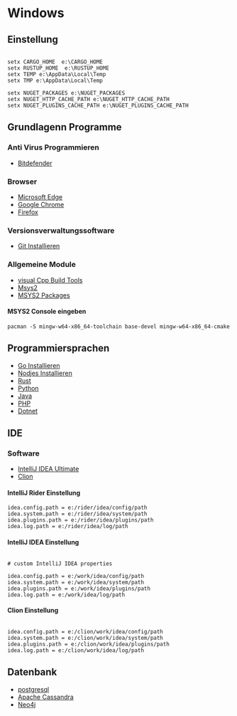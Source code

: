 # Windows

## Einstellung

```

setx CARGO_HOME  e:\CARGO_HOME
setx RUSTUP_HOME  e:\RUSTUP_HOME
setx TEMP e:\AppData\Local\Temp
setx TMP e:\AppData\Local\Temp

setx NUGET_PACKAGES e:\NUGET_PACKAGES
setx NUGET_HTTP_CACHE_PATH e:\NUGET_HTTP_CACHE_PATH
setx NUGET_PLUGINS_CACHE_PATH e:\NUGET_PLUGINS_CACHE_PATH

```


## Grundlagenn Programme

### Anti Virus Programmieren

* [Bitdefender](https://login.bitdefender.com/central/login.html?lang=de_DE&redirect_url=https:%2F%2Fcentral.bitdefender.com%2Factivity%3FbrowserLang%3Dde_DE)


### Browser


* [Microsoft Edge](https://www.microsoft.com/en-us/edge)
* [Google Chrome](https://www.google.de/chrome)
* [Firefox](https://www.mozilla.org/de/firefox/developer)

### Versionsverwaltungssoftware

* [Git Installieren](https://git-scm.com)

### Allgemeine Module

* [visual Cpp Build Tools]( https://visualstudio.microsoft.com/visual-cpp-build-tools/)  
* [Msys2](https://www.msys2.org/)
* [MSYS2 Packages](https://packages.msys2.org/updates)

#### MSYS2 Console eingeben

``` 
pacman -S mingw-w64-x86_64-toolchain base-devel mingw-w64-x86_64-cmake 

```

## Programmiersprachen

* [Go Installieren](https://golang.org)
* [Nodjes Installieren](https://nodejs.org/en/download/)
* [Rust](https://forge.rust-lang.org/infra/other-installation-methods.html)
* [Python](https://www.python.org/downloads/)
* [Java](https://aws.amazon.com/de/corretto/)
* [PHP](https://www.php.net/)
* [Dotnet](https://dotnet.microsoft.com/download/dotnet)

## IDE

### Software


* [IntelliJ IDEA Ultimate](https://www.jetbrains.com/idea)
* [Clion](https://www.jetbrains.com/clion/)


#### IntelliJ Rider Einstellung

```
idea.config.path = e:/rider/idea/config/path
idea.system.path = e:/rider/idea/system/path
idea.plugins.path = e:/rider/idea/plugins/path
idea.log.path = e:/rider/idea/log/path

```

#### IntelliJ IDEA Einstellung

```

# custom IntelliJ IDEA properties

idea.config.path = e:/work/idea/config/path
idea.system.path = e:/work/idea/system/path
idea.plugins.path = e:/work/idea/plugins/path
idea.log.path = e:/work/idea/log/path
```
#### Clion Einstellung

```

idea.config.path = e:/clion/work/idea/config/path
idea.system.path = e:/clion/work/idea/system/path
idea.plugins.path = e:/clion/work/idea/plugins/path
idea.log.path = e:/clion/work/idea/log/path

```



## Datenbank
* [postgresql](https://www.postgresql.org/download/)
* [Apache Cassandra]()
* [Neo4j](https://neo4j.com/download-center/?ref=web-product-database/#community)
